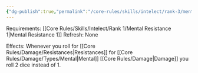 ```yaml
---
{"dg-publish":true,"permalink":"/core-rules/skills/intelect/rank-3/mentally-hardened/"}
---
```


Requirements: [[Core Rules/Skills/Intelect/Rank 1/Mental Resistance 1\|Mental Resistance 1]]
Refresh: None

Effects:
Whenever you roll for [[Core Rules/Damage/Resistances\|Resistances]] for [[Core Rules/Damage/Types/Mental\|Mental]] [[Core Rules/Damage\|Damage]] you roll 2 dice instead of 1.